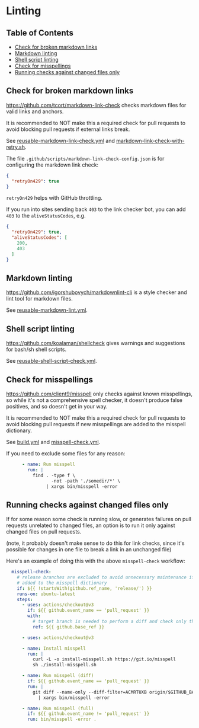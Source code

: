 # Linting

## Table of Contents

- [Check for broken markdown links](#check-for-broken-markdown-links)
- [Markdown linting](#markdown-linting)
- [Shell script linting](#shell-script-linting)
- [Check for misspellings](#check-for-misspellings)
- [Running checks against changed files only](#running-checks-against-changed-files-only)

## Check for broken markdown links

<https://github.com/tcort/markdown-link-check> checks markdown files for valid links and anchors.

It is recommended to NOT make this a required check for pull requests to avoid blocking pull
requests if external links break.

See [reusable-markdown-link-check.yml][] and [markdown-link-check-with-retry.sh][].

[reusable-markdown-link-check.yml]: ../.github/workflows/reusable-markdown-link-check.yml
[markdown-link-check-with-retry.sh]: ../.github/scripts/markdown-link-check-with-retry.sh

The file `.github/scripts/markdown-link-check-config.json` is for configuring the markdown link check:

```json
{
  "retryOn429": true
}
```

`retryOn429` helps with GitHub throttling.

If you run into sites sending back `403` to the link checker bot, you can add `403` to the `aliveStatusCodes`, e.g.

```json
{
  "retryOn429": true,
  "aliveStatusCodes": [
    200,
    403
  ]
}
```

## Markdown linting

<https://github.com/igorshubovych/markdownlint-cli> is a style checker and lint tool for markdown
files.

See [reusable-markdown-lint.yml](../.github/workflow/reusable-markdown-lint.yml).

## Shell script linting

<https://github.com/koalaman/shellcheck> gives warnings and suggestions for bash/sh shell scripts.

See [reusable-shell-script-check.yml](../.github/workflow/reusable-shell-script-check.yml).

## Check for misspellings

<https://github.com/client9/misspell> only checks against known misspellings,
so while it's not a comprehensive spell checker, it doesn't produce false positives,
and so doesn't get in your way.

It is recommended to NOT make this a required check for pull requests to avoid blocking pull
requests if new misspellings are added to the misspell dictionary.

See [build.yml](../.github/workflow/build.yml) and [misspell-check.yml](../.github/workflow/misspell-check.yml).

If you need to exclude some files for any reason:

```yaml
      - name: Run misspell
        run: |
          find . -type f \
                 -not -path './somedir/*' \
               | xargs bin/misspell -error

```

## Running checks against changed files only

If for some reason some check is running slow, or generates failures on pull requests unrelated to changed files,
an option is to run it only against changed files on pull requests.

(note, it probably doesn't make sense to do this for link checks, since it's possible for changes in one file
to break a link in an unchanged file)

Here's an example of doing this with the above `misspell-check` workflow:

```yaml
  misspell-check:
    # release branches are excluded to avoid unnecessary maintenance if new misspellings are
    # added to the misspell dictionary
    if: ${{ !startsWith(github.ref_name, 'release/') }}
    runs-on: ubuntu-latest
    steps:
      - uses: actions/checkout@v3
        if: ${{ github.event_name == 'pull_request' }}
        with:
          # target branch is needed to perform a diff and check only the changed files
          ref: ${{ github.base_ref }}

      - uses: actions/checkout@v3

      - name: Install misspell
        run: |
          curl -L -o install-misspell.sh https://git.io/misspell
          sh ./install-misspell.sh

      - name: Run misspell (diff)
        if: ${{ github.event_name == 'pull_request' }}
        run: |
          git diff --name-only --diff-filter=ACMRTUXB origin/$GITHUB_BASE_REF \
            | xargs bin/misspell -error

      - name: Run misspell (full)
        if: ${{ github.event_name != 'pull_request' }}
        run: bin/misspell -error .
```
